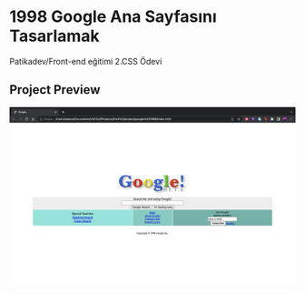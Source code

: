 # 1998 Google Ana Sayfasını Tasarlamak
Patikadev/Front-end eğitimi 2.CSS Ödevi

## Project Preview
![Google](img/preview.png)
